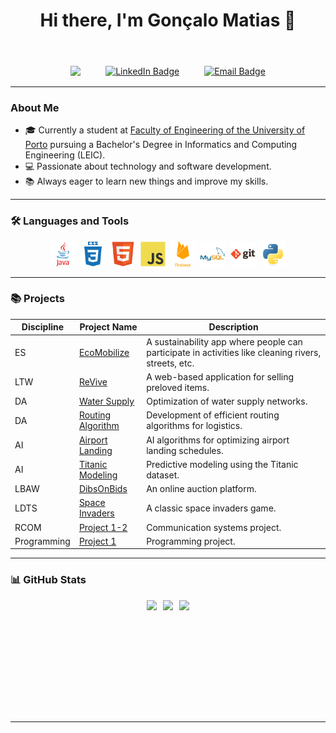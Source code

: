 <div id="header" align="center">
  <h1>Hi there, I'm Gonçalo Matias 👋</h1>
</div>

<div align="center">
  <div style="margin-bottom: 20px;">
    <img src="https://komarev.com/ghpvc/?username=GoncaloMatias1&style=flat-square&color=blue" alt=""/>
  </div>
  <div style="display: flex; justify-content: center; gap: 40px;">
    <a href="https://github.com/GoncaloMatias1"><img src="https://img.shields.io/github/followers/GoncaloMatias1?label=Follow&style=social"></a>
    <a href="https://www.linkedin.com/in/gonçalo-matias-40a60b297/"><img src="https://img.shields.io/badge/LinkedIn-blue?style=flat-square&logo=linkedin&labelColor=blue" alt="LinkedIn Badge"/></a>
    <a href="mailto:gomatias1@gmail.com"><img src="https://img.shields.io/badge/Email-red?style=flat-square&logo=gmail&labelColor=red" alt="Email Badge"/></a>
  </div>
</div>

---

### About Me

- 🎓 Currently a student at [Faculty of Engineering of the University of Porto](https://sigarra.up.pt/feup/pt/web_page.Inicial) pursuing a Bachelor's Degree in Informatics and Computing Engineering (LEIC).
- 💻 Passionate about technology and software development.
- 📚 Always eager to learn new things and improve my skills.

---

### 🛠 Languages and Tools

<div align="center">
  <img src="https://github.com/devicons/devicon/blob/master/icons/java/java-original-wordmark.svg" title="Java" alt="Java" width="40" height="40"/>&nbsp;
  <img src="https://github.com/devicons/devicon/blob/master/icons/css3/css3-plain-wordmark.svg" title="CSS3" alt="CSS" width="40" height="40"/>&nbsp;
  <img src="https://github.com/devicons/devicon/blob/master/icons/html5/html5-original.svg" title="HTML5" alt="HTML" width="40" height="40"/>&nbsp;
  <img src="https://github.com/devicons/devicon/blob/master/icons/javascript/javascript-original.svg" title="JavaScript" alt="JavaScript" width="40" height="40"/>&nbsp;
  <img src="https://github.com/devicons/devicon/blob/master/icons/firebase/firebase-plain-wordmark.svg" title="Firebase" alt="Firebase" width="40" height="40"/>&nbsp;
  <img src="https://github.com/devicons/devicon/blob/master/icons/mysql/mysql-original-wordmark.svg" title="MySQL" alt="MySQL" width="40" height="40"/>&nbsp;
  <img src="https://github.com/devicons/devicon/blob/master/icons/git/git-original-wordmark.svg" title="Git" alt="Git" width="40" height="40"/>&nbsp;
  <img src="https://raw.githubusercontent.com/devicons/devicon/master/icons/python/python-original.svg" alt="Python" width="40" height="40"/>
</div>

---

### 📚 Projects

| Discipline | Project Name | Description |
|------------|--------------|-------------|
| ES         | [EcoMobilize](https://github.com/GoncaloMatias1/ES_Project_EcoMobilize) | A sustainability app where people can participate in activities like cleaning rivers, streets, etc. |
| LTW        | [ReVive](https://github.com/GoncaloMatias1/LTW_Project_ReVive) | A web-based application for selling preloved items. |
| DA         | [Water Supply](https://github.com/GoncaloMatias1/DA_Project1_Water_Supply) | Optimization of water supply networks. |
| DA         | [Routing Algorithm](https://github.com/GoncaloMatias1/DA_Project2_Routing_Algorithm) | Development of efficient routing algorithms for logistics. |
| AI         | [Airport Landing](https://github.com/GoncaloMatias1/AI_Project1_AirportLanding) | AI algorithms for optimizing airport landing schedules. |
| AI         | [Titanic Modeling](https://github.com/GoncaloMatias1/AI_Project2_TitanicModeling) | Predictive modeling using the Titanic dataset. |
| LBAW       | [DibsOnBids](https://github.com/GoncaloMatias1/LBAW_Project_DibsOnBids) | An online auction platform. |
| LDTS       | [Space Invaders](https://github.com/GoncaloMatias1/LDTS_Project_Space_Invaders) | A classic space invaders game. |
| RCOM       | [Project 1-2](https://github.com/GoncaloMatias1/RCOM-Project_1-2) | Communication systems project. |
| Programming| [Project 1](https://github.com/GoncaloMatias1/Programming-Project_1) | Programming project. |

---

### 📊 GitHub Stats

<div align="center" style="display: flex; justify-content: center; flex-wrap: wrap; gap: 10px;">
  <img height="180em" src="https://github-readme-stats.vercel.app/api?username=GoncaloMatias1&show_icons=true&theme=default&include_all_commits=true&count_private=true"/>
  <img height="180em" src="https://github-readme-stats.vercel.app/api/top-langs/?username=GoncaloMatias1&layout=compact&langs_count=7&theme=default"/>
  <img height="180em" src="https://github-readme-streak-stats.herokuapp.com?user=GoncaloMatias1&theme=default"/>
</div>

---
